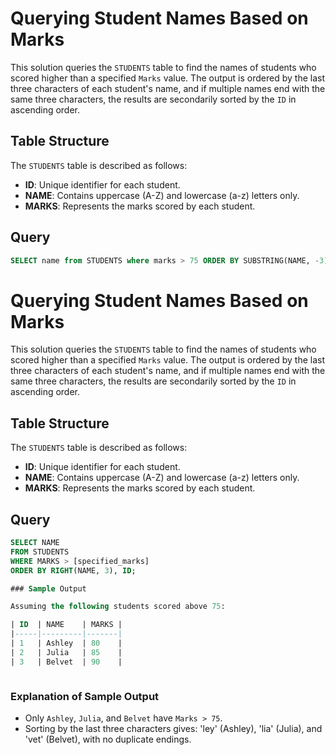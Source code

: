# Querying Student Names Based on Marks

This solution queries the `STUDENTS` table to find the names of students who scored higher than a specified `Marks` value. The output is ordered by the last three characters of each student's name, and if multiple names end with the same three characters, the results are secondarily sorted by the `ID` in ascending order.

## Table Structure

The `STUDENTS` table is described as follows:
- **ID**: Unique identifier for each student.
- **NAME**: Contains uppercase (A-Z) and lowercase (a-z) letters only.
- **MARKS**: Represents the marks scored by each student.

## Query

```sql
SELECT name from STUDENTS where marks > 75 ORDER BY SUBSTRING(NAME, -3) ASC, ID ASC;

```
# Querying Student Names Based on Marks

This solution queries the `STUDENTS` table to find the names of students who scored higher than a specified `Marks` value. The output is ordered by the last three characters of each student's name, and if multiple names end with the same three characters, the results are secondarily sorted by the `ID` in ascending order.

## Table Structure

The `STUDENTS` table is described as follows:
- **ID**: Unique identifier for each student.
- **NAME**: Contains uppercase (A-Z) and lowercase (a-z) letters only.
- **MARKS**: Represents the marks scored by each student.

## Query

```sql
SELECT NAME
FROM STUDENTS
WHERE MARKS > [specified_marks]
ORDER BY RIGHT(NAME, 3), ID;

### Sample Output

Assuming the following students scored above 75:

| ID  | NAME    | MARKS |
|-----|---------|-------|
| 1   | Ashley  | 80    |
| 2   | Julia   | 85    |
| 3   | Belvet  | 90    |



```

### Explanation of Sample Output

- Only `Ashley`, `Julia`, and `Belvet` have `Marks > 75`.
- Sorting by the last three characters gives: 'ley' (Ashley), 'lia' (Julia), and 'vet' (Belvet), with no duplicate endings.
